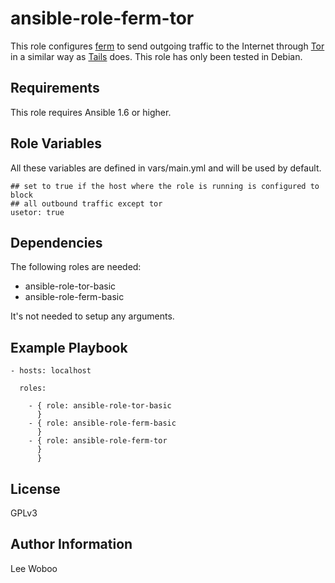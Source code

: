 ansible-role-ferm-tor
=====

This role configures [ferm](http://ferm.foo-projects.org/) to send outgoing traffic to the Internet through [Tor]((https://www.torproject.org/)) in a similar way as [Tails](https://git-tails.immerda.ch/tails/plain/config/chroot_local-includes/etc/ferm/ferm.conf) does. 
This role has only been tested in Debian.

Requirements
------------

This role requires Ansible 1.6 or higher.


Role Variables
--------------

All these variables are defined in vars/main.yml and will be used by default.

    ## set to true if the host where the role is running is configured to block
    ## all outbound traffic except tor
    usetor: true

Dependencies
------------

The following roles are needed:
* ansible-role-tor-basic
* ansible-role-ferm-basic

It's not needed to setup any arguments.

Example Playbook
----------

```
- hosts: localhost

  roles:

    - { role: ansible-role-tor-basic
      }
    - { role: ansible-role-ferm-basic
      }
    - { role: ansible-role-ferm-tor
      }
      }
```

License
-------

GPLv3

Author Information
------------------

Lee Woboo


